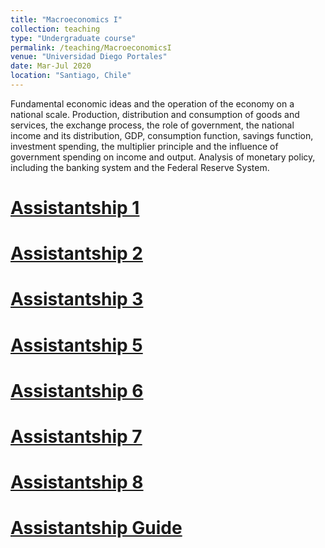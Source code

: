 ```yaml
---
title: "Macroeconomics I"
collection: teaching
type: "Undergraduate course"
permalink: /teaching/MacroeconomicsI
venue: "Universidad Diego Portales"
date: Mar-Jul 2020
location: "Santiago, Chile"
---
```


Fundamental economic ideas and the operation of the economy on a national scale. Production, distribution and consumption of goods and services, the exchange process, the role of government, the national income and its
distribution, GDP, consumption function, savings function, investment spending, the multiplier principle and the influence of
government spending on income and output. Analysis of monetary policy, including the banking system and the Federal Reserve
System.


[Assistantship 1](https://drive.google.com/file/d/1ZYxVJIfvWm-qIHFA8NbfyTryOXUtRQg2/view?usp=sharing)
======

[Assistantship 2](https://drive.google.com/file/d/19Tfc1k4SNWk4GgFIY8EJY8ozu10XweQI/view?usp=sharing)
======

[Assistantship 3](https://drive.google.com/file/d/1TbdYzq1RHp52IyPOFnXv-kcrxOWqQSPN/view?usp=sharing)
======

[Assistantship 5](https://drive.google.com/file/d/1f6QWI3gwFmEd0zAK-BlPZAZS05oMvOm5/view?usp=sharing)
======

[Assistantship 6](https://drive.google.com/file/d/18bUWe_lvs0Km3WZySiv_11VWZAu8ec9m/view?usp=sharing)
======

[Assistantship 7](https://drive.google.com/file/d/1P7TBIxVIDms6vgaoaK1njxF_YWOttTB1/view?usp=sharing)
======

[Assistantship 8](https://drive.google.com/file/d/1xVdYZoSQP_V4ISrb6XiYz1elKsSzsiOq/view?usp=sharing)
======

[Assistantship Guide](https://drive.google.com/file/d/17DdI_y8k4z06tF1bRc7gQpp305v-MYmN/view?usp=sharing)
======
